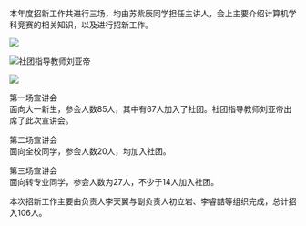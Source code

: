 本年度招新工作共进行三场，均由苏紫辰同学担任主讲人，会上主要介绍计算机学科竞赛的相关知识，以及进行招新工作。

![](https://s2.loli.net/2024/11/12/7VTUvFzormOxseJ.png)

![社团指导教师刘亚帝](https://s2.loli.net/2024/11/12/u5Rav69JCcyDlqx.png)

![](https://s2.loli.net/2024/11/12/y58equHdmYfwSDU.png)

第一场宣讲会  
面向大一新生，参会人数85人，其中有67人加入了社团。社团指导教师刘亚帝出席了此次宣讲会。

第二场宣讲会  
面向全校同学，参会人数20人，均加入社团。

第三场宣讲会  
面向转专业同学，参会人数为27人，不少于14人加入社团。

本次招新工作主要由负责人李天翼与副负责人初立岩、李睿喆等组织完成，总计招入106人。





